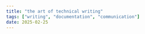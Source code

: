 ```yaml
---
title: "the art of technical writing"
tags: ["writing", "documentation", "communication"]
date: 2025-02-25
---
```


